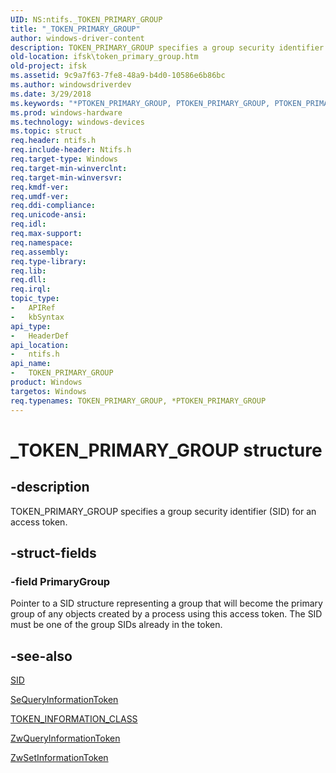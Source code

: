 ```yaml
---
UID: NS:ntifs._TOKEN_PRIMARY_GROUP
title: "_TOKEN_PRIMARY_GROUP"
author: windows-driver-content
description: TOKEN_PRIMARY_GROUP specifies a group security identifier (SID) for an access token.
old-location: ifsk\token_primary_group.htm
old-project: ifsk
ms.assetid: 9c9a7f63-7fe8-48a9-b4d0-10586e6b86bc
ms.author: windowsdriverdev
ms.date: 3/29/2018
ms.keywords: "*PTOKEN_PRIMARY_GROUP, PTOKEN_PRIMARY_GROUP, PTOKEN_PRIMARY_GROUP structure pointer [Installable File System Drivers], TOKEN_PRIMARY_GROUP, TOKEN_PRIMARY_GROUP structure [Installable File System Drivers], _TOKEN_PRIMARY_GROUP, ifsk.token_primary_group, ntifs/PTOKEN_PRIMARY_GROUP, ntifs/TOKEN_PRIMARY_GROUP, securitystructures_8d3bc1f9-abc5-4ac3-8351-cf2c56db6a20.xml"
ms.prod: windows-hardware
ms.technology: windows-devices
ms.topic: struct
req.header: ntifs.h
req.include-header: Ntifs.h
req.target-type: Windows
req.target-min-winverclnt: 
req.target-min-winversvr: 
req.kmdf-ver: 
req.umdf-ver: 
req.ddi-compliance: 
req.unicode-ansi: 
req.idl: 
req.max-support: 
req.namespace: 
req.assembly: 
req.type-library: 
req.lib: 
req.dll: 
req.irql: 
topic_type:
-	APIRef
-	kbSyntax
api_type:
-	HeaderDef
api_location:
-	ntifs.h
api_name:
-	TOKEN_PRIMARY_GROUP
product: Windows
targetos: Windows
req.typenames: TOKEN_PRIMARY_GROUP, *PTOKEN_PRIMARY_GROUP
---
```


# _TOKEN_PRIMARY_GROUP structure


## -description


TOKEN_PRIMARY_GROUP specifies a group security identifier (SID) for an access token. 


## -struct-fields




### -field PrimaryGroup

Pointer to a SID structure representing a group that will become the primary group of any objects created by a process using this access token. The SID must be one of the group SIDs already in the token. 


## -see-also




<a href="https://msdn.microsoft.com/library/windows/hardware/ff556740">SID</a>



<a href="https://msdn.microsoft.com/library/windows/hardware/ff556690">SeQueryInformationToken</a>



<a href="https://msdn.microsoft.com/library/windows/hardware/ff556838">TOKEN_INFORMATION_CLASS</a>



<a href="https://msdn.microsoft.com/library/windows/hardware/ff567055">ZwQueryInformationToken</a>



<a href="https://msdn.microsoft.com/library/windows/hardware/ff567102">ZwSetInformationToken</a>
 

 

